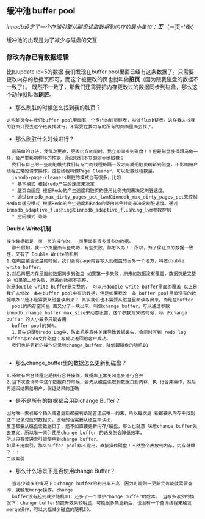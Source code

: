 ## 缓冲池 buffer pool

*innodb设定了一个存储引擎从磁盘读取数据到内存的最小单位：**页***       （一页=16k)

缓冲池的出现是为了减少与磁盘的交互

### 修改内存已有数据逻辑

比如update id=5的数据 我们发现在buffer pool里面已经有这条数据了。只需要更改内存的数据页即可，而这个被更改的页也就叫做**脏页**（因为跟我磁盘的数据不一致了）。
既然不一致了，那我们还需要把内存更改过的数据同步到磁盘，那么这个动作就叫做**刷脏**。

* 那么刷脏的时候怎么找到我的脏页？

```text
这些脏页会在我们buffer pool里面有一个专门的脏页链表，叫做flush链表。这样我去找我的脏页只要去这个链表找就行，不需要在我内存的所有的页面里面去找了。
```

* 那么刷脏什么时候进行？

```text
  最简单的办法，我每次更改，更改内存的同时，我立即同步到磁盘！！但是磁盘慢得跟乌龟一样，会严重影响程序的性能，所以我们不立即同步给磁盘；
  我们有自己的一些刷脏模式我们有专门的线程每隔一段时间就把脏页刷新到磁盘，不影响用户线程正常的请求操作。这些线程叫做Page Cleaner，可以配置线程数量。
  innodb-page-cleaners刷脏的模式也有很多，比如
  * 基本模式 根据redo产生的速度来决定
  * 脏页自适应 根据Redo的产生速度和脏页的使用比例共同来决定刷脏速度。
  * 通过innodb_max_dirty_pages_pct_lwm和innodb_max_dirty_pages_pct来控制Redo自适应模式 根据Redo的产生速度和Redo的使用比例共同来决定刷脏速度。通过innodb_adaptive_flushing和innodb_adaptive_flushing_lwm参数控制
  * 空闲模式 等等
```

**Double Write机制**

```text
操作数据都是一页一页的操作的，一页里面有很多很多的数据。
  那么假如，我一个页里面有些成功，有些失败，那怎么办！！所以，为了保证页的数据一致性，又有了 Double Write的机制 
1.在刷盘覆盖磁盘的时候，我们会将page内容写入到磁盘的另外一个地方，叫做double write buffer。 
2.然后再把内存里面的数据同步到磁盘 如果第一步失败，原来的数据没有覆盖，数据页是完整的 如果第二步失败，原来的数据不完整，
但是double write buffer是完整的， 可以用double write buffer里面的覆盖 以上是我们去修改一条在buffer pool中有的数据，但是如果我改一条 buffer pool里面没有的数据咋办？是不是需要从磁盘读出来？ 其实我们也不需要从磁盘里面读取出来，而是在buffer
  pool的内存空间里 面又分了一块出来，叫做change buffer，可以通过参数 innodb_change_buffer_max_size来动态设置，这个参数为50的时候，标 识change buffer 的大小最多只能占用
  buffer pool的50%。 
  1.首先记录到redo Log中，防止机器意外关闭导致数据丢失，会同时写到 redo log buffer与redo文件磁盘；写成功返回给客户成功。
  我们也将更新的操作记录到change_buffer，降低跟磁盘的随机IO
 
```

* 那么change_buffer里的数据怎么更新到磁盘？

```text
1.系统有后台线程定期执行合并操作，数据库正常关闭也会进行合并
2.当下次查询命中这个数据页的时候。会先从磁盘读取到数据页到内存，执 行合并操作，然后再返回结果给用户，保证结果的正确
```

* 是不是所有的数据都会用到change Buffer？

```text
因为唯一索引每个插入或者更新都要判断是否违反唯一约束，所以每次更 新都要从内存中找到这个记录对应的数据页，没有的话需要从磁盘中读出，
反正都要从磁盘读数据页了，还不如直接更新内存/磁盘，那么也就意 味着change buffer失去意义，所以唯一索引使用change buffer 的话反倒会降低效率，
所以只有普通索引能使用到change buffer。
如果不用索引，那么buffer pool都不能用，直接操作磁盘！不然整个表放到内存，内存就爆了！！
二级索引
```

* 那么什么场景下是否使用change Buffer？

```text
  当写少读多的情况下：change buffer的利用率不高，因为可能刚一更新完可能就需要查询、就触发merge操作，change
  buffer没有起到减少随机IO，还多了一个维护change buffer的成本。 当写多读少的情况下：change buffer的提升效果较明显，可能很多条更新后，也没有一个查询线程来触发merge操作，可以大幅减少磁盘的随机IO。
```
